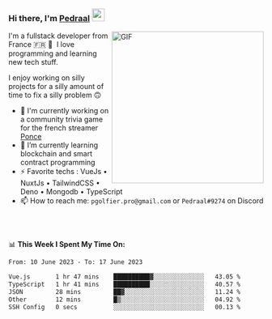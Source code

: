 ### Hi there, I'm <a href="https://pedraal.dev" target="_blank">Pedraal</a> <img src="https://media.giphy.com/media/hvRJCLFzcasrR4ia7z/giphy.gif" width="25px">
<img align="right" alt="GIF" src="https://pedraal.dev/avatar.png" width="300" height="300" />

I'm a fullstack developer from France 🇫🇷 🥖 &nbsp;I love programming and learning new
tech stuff.

I enjoy working on silly projects for a silly amount of time to fix a silly problem 🙃

- 🔭  I'm currently working on a community trivia game for the french streamer <a href="https://twitch.tv/ponce" target="_blank">Ponce</a>
- 🌱 I’m currently learning blockchain and smart contract programming
- ⚡ Favorite techs : VueJs &bull; NuxtJs &bull; TailwindCSS &bull; Deno &bull; Mongodb &bull; TypeScript
- 📫 How to reach me: `pgolfier.pro@gmail.com` or `Pedraal#9274` on Discord

<br>
<br>

📊 **This Week I Spent My Time On:**
<!--START_SECTION:waka-->

```txt
From: 10 June 2023 - To: 17 June 2023

Vue.js       1 hr 47 mins    ██████████▓░░░░░░░░░░░░░░   43.05 %
TypeScript   1 hr 41 mins    ██████████░░░░░░░░░░░░░░░   40.57 %
JSON         28 mins         ██▓░░░░░░░░░░░░░░░░░░░░░░   11.24 %
Other        12 mins         █▒░░░░░░░░░░░░░░░░░░░░░░░   04.92 %
SSH Config   0 secs          ░░░░░░░░░░░░░░░░░░░░░░░░░   00.13 %
```

<!--END_SECTION:waka-->
